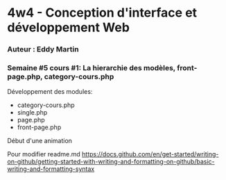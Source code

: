 # 4w4 - Conception d'interface et développement Web
### Auteur : Eddy Martin
### Semaine #5 cours #1: La hierarchie des modèles, front-page.php, category-cours.php

Développement des modules:
 - category-cours.php
 - single.php
 - page.php
 - front-page.php

 Début d'une animation

Pour modifier readme.md
https://docs.github.com/en/get-started/writing-on-github/getting-started-with-writing-and-formatting-on-github/basic-writing-and-formatting-syntax